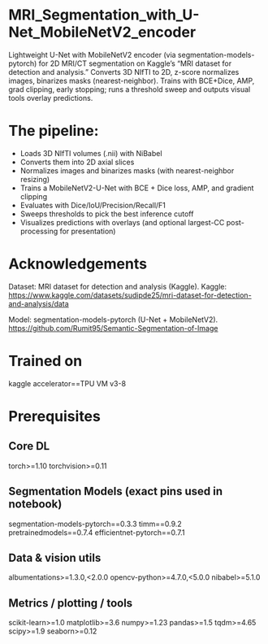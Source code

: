 # MRI_Segmentation_with_U-Net_MobileNetV2_encoder
Lightweight U-Net with MobileNetV2 encoder (via segmentation-models-pytorch) for 2D MRI/CT segmentation on Kaggle’s “MRI dataset for detection and analysis.” Converts 3D NIfTI to 2D, z-score normalizes images, binarizes masks (nearest-neighbor). Trains with BCE+Dice, AMP, grad clipping, early stopping; runs a threshold sweep and outputs visual tools overlay predictions.


# The pipeline:
- Loads 3D NIfTI volumes (.nii) with NiBabel
- Converts them into 2D axial slices
- Normalizes images and binarizes masks (with nearest-neighbor resizing)
- Trains a MobileNetV2-U-Net with BCE + Dice loss, AMP, and gradient clipping
- Evaluates with Dice/IoU/Precision/Recall/F1
- Sweeps thresholds to pick the best inference cutoff
- Visualizes predictions with overlays (and optional largest-CC post-processing for presentation)


# Acknowledgements
Dataset: MRI dataset for detection and analysis (Kaggle).
Kaggle: https://www.kaggle.com/datasets/sudipde25/mri-dataset-for-detection-and-analysis/data

Model: segmentation-models-pytorch (U-Net + MobileNetV2).
https://github.com/Rumit95/Semantic-Segmentation-of-Image 


# Trained on
kaggle accelerator==TPU VM v3-8

# Prerequisites
## Core DL
torch>=1.10
torchvision>=0.11

## Segmentation Models (exact pins used in notebook)
segmentation-models-pytorch==0.3.3
timm==0.9.2
pretrainedmodels==0.7.4
efficientnet-pytorch==0.7.1

## Data & vision utils
albumentations>=1.3.0,<2.0.0
opencv-python>=4.7.0,<5.0.0
nibabel>=5.1.0

## Metrics / plotting / tools
scikit-learn>=1.0
matplotlib>=3.6
numpy>=1.23
pandas>=1.5
tqdm>=4.65
scipy>=1.9
seaborn>=0.12
